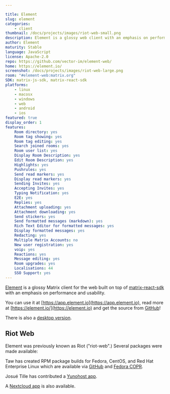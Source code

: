 ```yaml
---

title: Element
slug: element
categories:
    - client
thumbnail: /docs/projects/images/riot-web-small.png
description: Element is a glossy web client with an emphasis on performance and usability
author: Element
maturity: Stable
language: JavaScript
license: Apache-2.0
repo: https://github.com/vector-im/element-web/
home: https://element.io/
screenshot: /docs/projects/images/riot-web-large.png
room: "#element-web:matrix.org"
SDK: matrix-js-sdk, matrix-react-sdk
platforms:
    - linux
    - macosx
    - windows
    - web
    - android
    - ios
featured: true
display_order: 1
features:
    Room directory: yes
    Room tag showing: yes
    Room tag editing: yes
    Search joined rooms: yes
    Room user list: yes
    Display Room Description: yes
    Edit Room Description: yes
    Highlights: yes
    Pushrules: yes
    Send read markers: yes
    Display read markers: yes
    Sending Invites: yes
    Accepting Invites: yes
    Typing Notification: yes
    E2E: yes
    Replies: yes
    Attachment uploading: yes
    Attachment downloading: yes
    Send stickers: yes
    Send formatted messages (markdown): yes
    Rich Text Editor for formatted messages: yes
    Display formatted messages: yes
    Redacting: yes
    Multiple Matrix Accounts: no
    New user registration: yes
    voip: yes
    Reactions: yes
    Message editing: yes
    Room upgrades: yes
    Localisations: 44
    SSO Support: yes
---
```


[Element](https://element.io) is a glossy Matrix client for the web built on top of [matrix-react-sdk](https://matrix.org/docs/projects/sdk/matrix.org-react-sdk.html) with an emphasis on performance and usability.

You can use it at [https://app.element.io](https://app.element.io), read more at [https://element.io/](https://element.io) and get the source from [GitHub](https://github.com/vector-im/element-web)!

There is also a [desktop version](https://element.io/get-started).

## Riot Web

Element was previously known as Riot ("riot-web".) Several packages were made available:

Taw has created RPM package builds for Fedora, CentOS, and Red Hat Enterprise Linux which are available via [GitHub](https://github.com/taw00/element-rpm/) and [Fedora COPR](https://copr.fedorainfracloud.org/coprs/taw/element/).

Josué Tille has contributed a [Yunohost app](https://github.com/Josue-T/riot_ynh).

A [Nextcloud app](https://github.com/gary-kim/riotchat) is also available.
